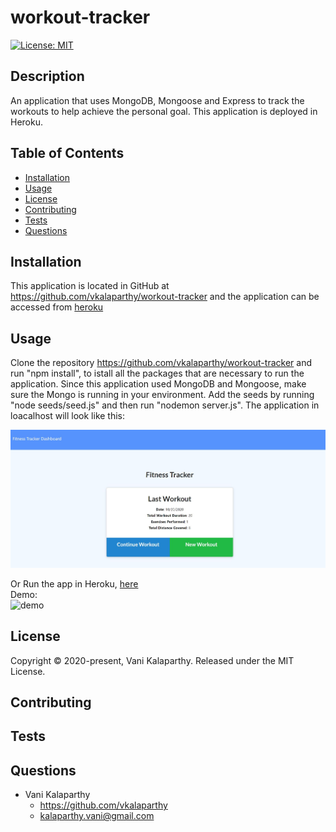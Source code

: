 # workout-tracker
[![License: MIT](https://img.shields.io/badge/License-MIT-yellow.svg)](https://opensource.org/licenses/MIT)
## Description
An application that uses MongoDB, Mongoose and Express to track the workouts to help achieve the personal goal. This application is deployed in Heroku.
## Table of Contents
* [Installation](#installation)
* [Usage](#usage)
* [License](#license)
* [Contributing](#contributing)
* [Tests](#tests)
* [Questions](#questions)
## Installation
This application is located in GitHub at https://github.com/vkalaparthy/workout-tracker and the application can be accessed from [heroku](https://vk-fitness-tracker.herokuapp.com/)
## Usage
Clone the repository https://github.com/vkalaparthy/workout-tracker and run "npm install", to istall all the packages that are necessary to run the application. Since this application used MongoDB and Mongoose, make sure the Mongo is running in your environment.  Add the seeds by running "node seeds/seed.js" and then run "nodemon server.js".  The application in loacalhost will look like this:  

![firstPage](./images/Capture.JPG)  

Or Run the app in Heroku, [here](https://vk-fitness-tracker.herokuapp.com/)  
Demo:  
![demo](./images/FitnessTracker.gif) 
## License
Copyright © 2020-present, Vani Kalaparthy. Released under the MIT License.
## Contributing
## Tests

## Questions
* Vani Kalaparthy
  * https://github.com/vkalaparthy
  * kalaparthy.vani@gmail.com
